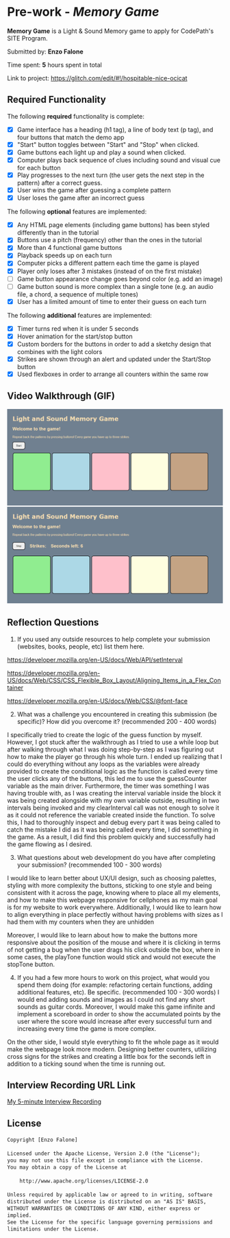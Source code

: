 # Pre-work - *Memory Game*

**Memory Game** is a Light & Sound Memory game to apply for CodePath's SITE Program. 

Submitted by: **Enzo Falone**

Time spent: **5** hours spent in total

Link to project: https://glitch.com/edit/#!/hospitable-nice-ocicat

## Required Functionality

The following **required** functionality is complete:

* [x] Game interface has a heading (h1 tag), a line of body text (p tag), and four buttons that match the demo app
* [x] "Start" button toggles between "Start" and "Stop" when clicked. 
* [x] Game buttons each light up and play a sound when clicked. 
* [x] Computer plays back sequence of clues including sound and visual cue for each button
* [x] Play progresses to the next turn (the user gets the next step in the pattern) after a correct guess. 
* [x] User wins the game after guessing a complete pattern
* [x] User loses the game after an incorrect guess

The following **optional** features are implemented:

* [x] Any HTML page elements (including game buttons) has been styled differently than in the tutorial
* [x] Buttons use a pitch (frequency) other than the ones in the tutorial
* [x] More than 4 functional game buttons
* [x] Playback speeds up on each turn
* [x] Computer picks a different pattern each time the game is played
* [x] Player only loses after 3 mistakes (instead of on the first mistake)
* [ ] Game button appearance change goes beyond color (e.g. add an image)
* [ ] Game button sound is more complex than a single tone (e.g. an audio file, a chord, a sequence of multiple tones)
* [x] User has a limited amount of time to enter their guess on each turn

The following **additional** features are implemented:

- [x] Timer turns red when it is under 5 seconds
- [x] Hover animation for the start/stop button
- [x] Custom borders for the buttons in order to add a sketchy design that combines with the light colors
- [x] Strikes are shown through an alert and updated under the Start/Stop button
- [x] Used flexboxes in order to arrange all counters within the same row

## Video Walkthrough (GIF)

![](https://github.com/enzofalone/memory-game/blob/main/memorygame.gif)
![](https://github.com/enzofalone/memory-game/blob/main/memorygame2.gif)

## Reflection Questions
1. If you used any outside resources to help complete your submission (websites, books, people, etc) list them here. 

https://developer.mozilla.org/en-US/docs/Web/API/setInterval

https://developer.mozilla.org/en-US/docs/Web/CSS/CSS_Flexible_Box_Layout/Aligning_Items_in_a_Flex_Container

https://developer.mozilla.org/en-US/docs/Web/CSS/@font-face

2. What was a challenge you encountered in creating this submission (be specific)? How did you overcome it? (recommended 200 - 400 words) 

I specifically tried to create the logic of the guess function by myself. However, I got stuck after the walkthrough as I tried to use a while loop but after walking through what I was doing step-by-step as I was figuring out how to make the player go through his whole turn. I ended up realizing that I could do everything without any loops as the variables were already provided to create the conditional logic as the function is called every time the user clicks any of the buttons, this led me to use the guessCounter variable as the main driver. Furthermore, the timer was something I was having trouble with, as I was creating the interval variable inside the block it was being created alongside with my own variable outside, resulting in two intervals being invoked and my clearInterval call was not enough to solve it as it could not reference the variable created inside the function. To solve this, I had to thoroughly inspect and debug every part it was being called to catch the mistake I did as it was being called every time, I did something in the game. As a result, I did find this problem quickly and successfully had the game flowing as I desired.

3. What questions about web development do you have after completing your submission? (recommended 100 - 300 words) 

I would like to learn better about UX/UI design, such as choosing palettes, styling with more complexity the buttons, sticking to one style and being consistent with it across the page, knowing where to place all my elements, and how to make this webpage responsive for cellphones as my main goal is for my website to work everywhere. Additionally, I would like to learn how to align everything in place perfectly without having problems with sizes as I had them with my counters when they are unhidden

Moreover, I would like to learn about how to make the buttons more responsive about the position of the mouse and where it is clicking in terms of not getting a bug when the user drags his click outside the box, where in some cases, the playTone function would stick and would not execute the stopTone button. 

4. If you had a few more hours to work on this project, what would you spend them doing (for example: refactoring certain functions, adding additional features, etc). Be specific. (recommended 100 - 300 words) 
I would end adding sounds and images as I could not find any short sounds as guitar cords. Moreover, I would make this game infinite and implement a scoreboard in order to show the accumulated points by the user where the score would increase after every successful turn and increasing every time the game is more complex. 

On the other side, I would style everything to fit the whole page as it would make the webpage look more modern. Designing better counters, utilizing cross signs for the strikes and creating a little box for the seconds left in addition to a ticking sound when the time is running out.

## Interview Recording URL Link

[My 5-minute Interview Recording](https://www.loom.com/share/9744249407ea432da6a6ad9011fc4f8f)


## License

    Copyright [Enzo Falone]

    Licensed under the Apache License, Version 2.0 (the "License");
    you may not use this file except in compliance with the License.
    You may obtain a copy of the License at

        http://www.apache.org/licenses/LICENSE-2.0

    Unless required by applicable law or agreed to in writing, software
    distributed under the License is distributed on an "AS IS" BASIS,
    WITHOUT WARRANTIES OR CONDITIONS OF ANY KIND, either express or implied.
    See the License for the specific language governing permissions and
    limitations under the License.
